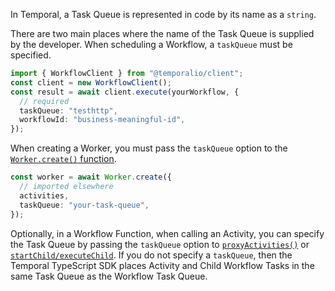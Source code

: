 In Temporal, a Task Queue is represented in code by its name as a `string`.

There are two main places where the name of the Task Queue is supplied by the developer.
When scheduling a Workflow, a `taskQueue` must be specified.

```typescript
import { WorkflowClient } from "@temporalio/client";
const client = new WorkflowClient();
const result = await client.execute(yourWorkflow, {
  // required
  taskQueue: "testhttp",
  workflowId: "business-meaningful-id",
});
```

When creating a Worker, you must pass the `taskQueue` option to the [`Worker.create()` function](https://typescript.temporal.io/api/classes/worker.worker#create).

```typescript
const worker = await Worker.create({
  // imported elsewhere
  activities,
  taskQueue: "your-task-queue",
});
```

Optionally, in a Workflow Function, when calling an Activity, you can specify the Task Queue by passing the `taskQueue` option to [`proxyActivities()`](https://typescript.temporal.io/api/namespaces/workflow/#proxyActivities) or [`startChild/executeChild`](https://typescript.temporal.io/api/namespaces/workflow/#startchild).
If you do not specify a `taskQueue`, then the Temporal TypeScript SDK places Activity and Child Workflow Tasks in the same Task Queue as the Workflow Task Queue.
